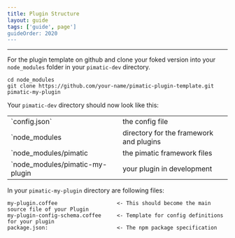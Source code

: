 ```yaml
---
title: Plugin Structure
layout: guide
tags: ['guide', page']
guideOrder: 2020
---
```

-----------------------

For the plugin template on github and clone your foked version into your `node_modules` folder 
in your `pimatic-dev` directory.

	cd node_modules
	git clone https://github.com/your-name/pimatic-plugin-template.git pimatic-my-plugin

Your `pimatic-dev` directory should now look like this:

<table class="table">
<tr><td>`config.json`</td><td>the config file</td></tr>
<tr><td>`node_modules</td><td>directory for the framework and plugins</td></tr>
<tr><td>`node_modules/pimatic</td><td>the pimatic framework files</td></tr>
<tr><td>`node_modules/pimatic-my-plugin</td><td>your plugin in development</td></tr>
</table>

In your `pimatic-my-plugin` directory are following files:

	my-plugin.coffee                   <- This should become the main source file of your Plugin
	my-plugin-config-schema.coffee     <- Template for config definitions for your plugin
	package.json:                      <- The npm package specification
